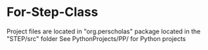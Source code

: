 # For-Step-Class
Project files are located in "org.perscholas" package located in the "STEP/src" folder 
See PythonProjects/PP/ for Python projects 
 
